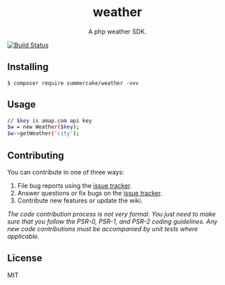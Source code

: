 <h1 align="center"> weather </h1>

<p align="center"> A php weather SDK.</p>

[![Build Status](https://travis-ci.org/summercake/weather.svg?branch=master)](https://travis-ci.org/summercake/weather)

## Installing

```shell
$ composer require summercake/weather -vvv
```

## Usage

```sh
// $key is amap.com api key
$w = new Weather($key);
$w->getWeather('city');
```

## Contributing

You can contribute in one of three ways:

1. File bug reports using the [issue tracker](https://github.com/Summercake/weather/issues).
2. Answer questions or fix bugs on the [issue tracker](https://github.com/Summercake/weather/issues).
3. Contribute new features or update the wiki.

_The code contribution process is not very formal. You just need to make sure that you follow the PSR-0, PSR-1, and PSR-2 coding guidelines. Any new code contributions must be accompanied by unit tests where applicable._

## License

MIT
